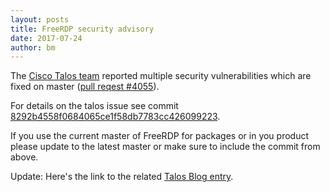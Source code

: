 ```yaml
---
layout: posts
title: FreeRDP security advisory
date: 2017-07-24
author: bm
---
```


The [Cisco Talos team](http://www.cisco.com/c/en/us/products/security/talos.html) reported multiple security vulnerabilities which are fixed on master ([pull reqest #4055](https://github.com/FreeRDP/FreeRDP/pull/4055)).

For details on the talos issue see commit [8292b4558f0684065ce1f58db7783cc426099223](https://github.com/FreeRDP/FreeRDP/pull/4055/commits/8292b4558f0684065ce1f58db7783cc426099223).

If you use the current master of FreeRDP for packages or in you product please update to the latest
master or make sure to include the commit from above.


Update: Here's the link to the related [Talos Blog entry](http://blog.talosintelligence.com/2017/07/vulnerbility-spotlight-freerdp-multiple.html).
